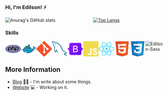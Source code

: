 # <h3>Hi, I'm Edilson! ⚡</h3>

<div style="display: flex">
   <img src="https://github-readme-stats.vercel.app/api?username=edilsonbaggio&show_icons=true&theme=radical&count_private=true" alt="Anurag's GitHub stats" style="width: 50%;">
    <a href="https://github.com/edilsonbaggio">
       <img src="https://github-readme-stats.vercel.app/api/top-langs/?username=edilsonbaggio&layout=compact&langs_count=7&theme=dracula&count_private=true" alt="Top Langs" style="width: 48%; margin-left:30px;">
     </a>
</div>

### Skills
<div style="display:flex;">
 <img align="center" alt="Edilson-php" height="50" width="60" src="https://raw.githubusercontent.com/devicons/devicon/master/icons/php/php-original.svg">
 <img align="center" alt="Edilson-php" height="50" width="60" src="https://raw.githubusercontent.com/devicons/devicon/master/icons/docker/docker-original.svg">
 <img align="center" height="50" width="60" src="https://raw.githubusercontent.com/devicons/devicon/master/icons/git/git-original.svg">
 <img align="center" height="50" width="60" src="https://raw.githubusercontent.com/devicons/devicon/master/icons/mysql/mysql-original.svg">
 <img align="center" alt="Edilson-bootstrap" height="50" width="60" src="https://raw.githubusercontent.com/devicons/devicon/master/icons/bootstrap/bootstrap-original.svg">
 <img align="center" alt="Edilson-Js" height="50" width="60" src="https://raw.githubusercontent.com/devicons/devicon/master/icons/javascript/javascript-plain.svg">
 <img align="center" alt="Edilson-jupyter" height="50" width="60" src="https://raw.githubusercontent.com/devicons/devicon/master/icons/react/react-original.svg">
 <img align="center" alt="Edilson-HTML" height="50" width="60" src="https://raw.githubusercontent.com/devicons/devicon/master/icons/html5/html5-original.svg"> 
 <img align="center"  alt="Edilson-CSS" height="50" width="60" src="https://raw.githubusercontent.com/devicons/devicon/master/icons/css3/css3-original.svg">
 <img align="center"  alt="Edilson-Sass" height="50" width="60" src="https://devicons.railway.app/i/sass.svg">
</div>

## More Information
- [Blog](https://edilsonsantos.website/) ✍🏼 - I'm write about some things.
- [Website](https://edilsonsantos.website/) 💻 - Working on it.
